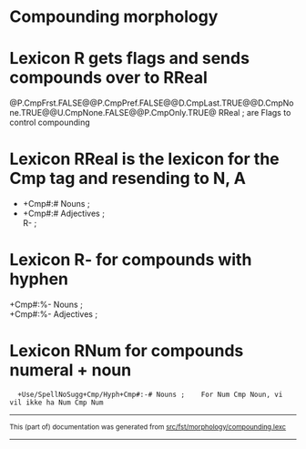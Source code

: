 # Compounding morphology

# Lexicon R gets flags and sends compounds over to RReal
@P.CmpFrst.FALSE@@P.CmpPref.FALSE@@D.CmpLast.TRUE@@D.CmpNone.TRUE@@U.CmpNone.FALSE@@P.CmpOnly.TRUE@ RReal ;  are Flags to control compounding

# Lexicon RReal is the lexicon for the Cmp tag and resending to N, A
*  +Cmp#:# Nouns ;          
*  +Cmp#:# Adjectives ;    
          R-    ;        

# Lexicon R- for compounds with hyphen
 +Cmp#:%- Nouns ;    
 +Cmp#:%- Adjectives ;    

# Lexicon RNum for compounds numeral + noun
      +Use/SpellNoSugg+Cmp/Hyph+Cmp#:-# Nouns ;    For Num Cmp Noun, vi vil ikke ha Num Cmp Num

* * *

<small>This (part of) documentation was generated from [src/fst/morphology/compounding.lexc](https://github.com/giellalt/lang-fao/blob/main/src/fst/morphology/compounding.lexc)</small>

---

